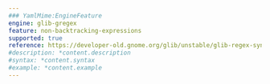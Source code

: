 ```yaml
---
### YamlMime:EngineFeature
engine: glib-gregex
feature: non-backtracking-expressions
supported: true
reference: https://developer-old.gnome.org/glib/unstable/glib-regex-syntax.html#id-1.5.25.15
#description: *content.description
#syntax: *content.syntax
#example: *content.example
---
```

